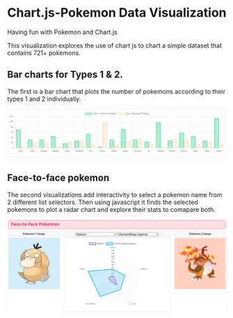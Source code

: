 # Chart.js-Pokemon Data Visualization
Having fun with Pokemon and Chart.js

This visualization explores the use of chart js to chart a simple dataset that contains 721+ pokemons.

## Bar charts for Types 1 & 2.

The first is a bar chart that plots the number of pokemons according to their types 1 and 2 individually.

![Bar Chart](static/img/type_bar_chart.png)



## Face-to-face pokemon

The second visualizations add interactivity to select a pokemon name from 2 different list selectors. Then using javascript it finds the selected pokemons to plot a radar chart and explore their stats to comapare both.

![Radar Chart](static/img/face_to_face.png)

